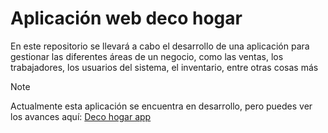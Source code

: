 # Aplicación web deco hogar
En este repositorio se llevará a cabo el desarrollo de una aplicación para gestionar las diferentes áreas de un negocio, como las ventas, los trabajadores, los usuarios del sistema, el inventario, entre otras cosas más

> [!NOTE]
> Actualmente esta aplicación se encuentra en desarrollo, pero puedes ver los avances aquí:
> <a href="https://deco-hogar-app.000webhostapp.com/">Deco hogar app</a>
